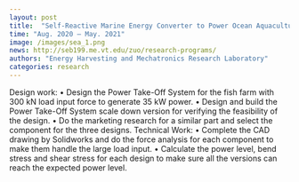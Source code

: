 ```yaml
---
layout: post
title:  "Self-Reactive Marine Energy Converter to Power Ocean Aquaculture"
time: "Aug. 2020 – May. 2021"
image: /images/sea_1.png
news: http://seb199.me.vt.edu/zuo/research-programs/
authors: "Energy Harvesting and Mechatronics Research Laboratory"
categories: research
---
```

Design work:
    • Design the Power Take-Off System for the fish farm with 300 kN load input force to generate 35 kW power.
    • Design and build the Power Take-Off System scale down version for verifying the feasibility of the design.
    • Do the marketing research for a similar part and select the component for the three designs.
Technical Work:
    • Complete the CAD drawing by Solidworks and do the force analysis for each component to make them handle the large load input.
    • Calculate the power level, bend stress and shear stress for each design to make sure all the versions can reach the expected power level.